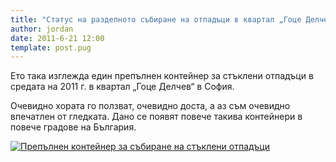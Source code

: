 ```yaml
---
title: "Статус на разделното събиране на отпадъци в квартал „Гоце Делчев“ в София"
author: jordan
date: 2011-6-21 12:00
template: post.pug
---
```


Ето така изглежда един препълнен контейнер за стъклени отпадъци в
средата на 2011 г. в квартал „Гоце Делчев“ в София.

Очевидно хората го ползват, очевидно доста, а аз съм очевидно впечатлен
от гледката. Дано се появят повече такива контейнери в повече градове на
България.

[![Препълнен контейнер за събиране на стъклени
отпадъци](2011-06-15_recycle_now.jpg)](2011-06-15_recycle_now.jpg)
